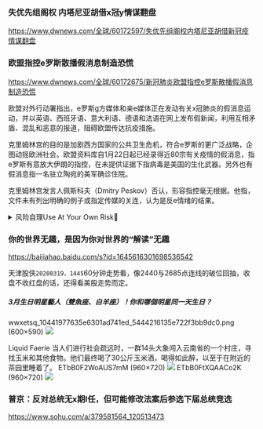 ### 失优先组阁权 内塔尼亚胡借x冠y情谋翻盘
https://www.dwnews.com/全球/60172597/失优先组阁权内塔尼亚胡借新冠疫情谋翻盘

### 欧盟指控e罗斯散播假消息制造恐慌
https://www.dwnews.com/全球/60172675/新冠肺炎欧盟指控e罗斯散播假消息制造恐慌

欧盟对外行动署指出，e罗斯g方媒体和亲e媒体正在发动有关x冠肺炎的假消息运动，并以英语、西班牙语、意大利语、德语和法语在网上发布假新闻，利用互相矛盾、混乱和恶意的报道，阻碍欧盟传达抗疫措施。

克里姆林宫的目的是加剧西方国家的公共卫生危机，符合e罗斯的更广泛战略，企图动摇欧洲社会。欧盟资料库自1月22日起已经录得近80宗有关疫情的假消息，指e罗斯有意放大伊朗的指控，在未提供证据下指病毒是美国的生化武器。另外也有假消息指一名驻立陶宛的美军确诊住院。

克里姆林宫发言人佩斯科夫（Dmitry Peskov）否认，形容指控毫无根据。他指，文件未有列出明确的例子或指定传媒的关连，认为是反e情绪的结果。

<details><summary>风险自理Use At Your Own Risk🔞</summary>

ETS3jCOXgAIhqYN (780×585)
![](https://pbs.twimg.com/media/ETS3jCOXgAIhqYN?format=jpg&name=orig)
ETS3jLzWoAEXsVr (780×669)
![](https://pbs.twimg.com/media/ETS3jLzWoAEXsVr?format=jpg&name=orig)
朱韵和
ETQ_u3zUMAAY0EZ (690×597)
![](https://pbs.twimg.com/media/ETQ_u3zUMAAY0EZ?format=jpg&name=orig)
`罪大恶极，无需审判，即刻枪决。`EQNUYPqUUAEjhM3 (1926×978)
![](https://pbs.twimg.com/media/EQNUYPqUUAEjhM3?format=jpg&name=orig)
</details>

### 你的世界无趣，是因为你对世界的“解读”无趣
https://baijiahao.baidu.com/s?id=1645616301698536542

天津股侠`20200319，1445`​​​​
60分钟走势看，像2440与2685点连线的破位回抽，收盘不收红盘的话，还得看美股走势而定。

##### 3月生日明星藝人（雙魚座、白羊座）！你和哪個明星同一天生日？
wwxetsq_10441977635e6301ad741ed_5444216135e722f3bb9dc0.png (600×590)
![](https://imgs.weekendhk.com/wp-content/uploads/2020/03/wwxetsq_10441977635e6301ad741ed_5444216135e722f3bb9dc0.png)

Liquid Faerie
当人们进行社会疏远时，一群14头大象闯入云南省的一个村庄，寻找玉米和其他食物。他们最终喝了30公斤玉米酒，喝得如此醉，以至于在附近的茶园里睡着了。
ETbB0F2WoAUS7mM (960×720)
![](https://pbs.twimg.com/media/ETbB0F2WoAUS7mM?format=jpg&name=orig)
ETbB0FtXQAACo2K (960×720)
![](https://pbs.twimg.com/media/ETbB0FtXQAACo2K?format=jpg&name=orig)

### 普京：反对总统无x期l任，但可能修改法案后参选下届总统竞选
https://www.sohu.com/a/379581564_120513473
